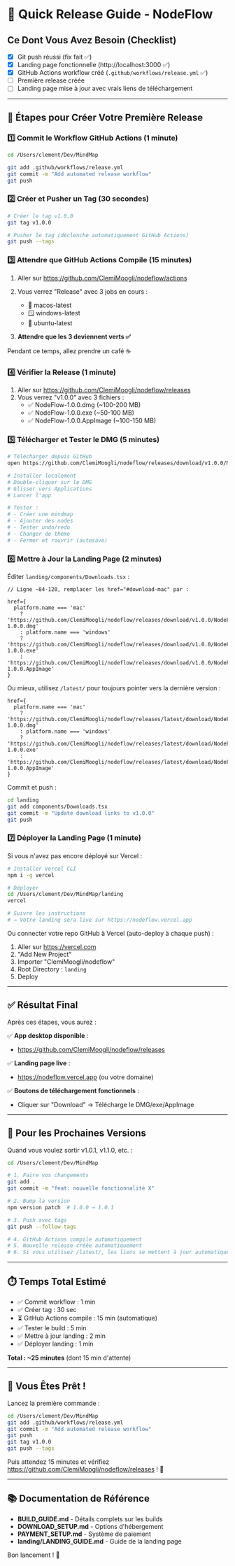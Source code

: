 # 🚀 Quick Release Guide - NodeFlow

## Ce Dont Vous Avez Besoin (Checklist)

- [x] Git push réussi (fix fait ✅)
- [x] Landing page fonctionnelle (http://localhost:3000 ✅)
- [x] GitHub Actions workflow créé (`.github/workflows/release.yml` ✅)
- [ ] Première release créée
- [ ] Landing page mise à jour avec vrais liens de téléchargement

---

## 🎯 Étapes pour Créer Votre Première Release

### 1️⃣ Commit le Workflow GitHub Actions (1 minute)

```bash
cd /Users/clement/Dev/MindMap

git add .github/workflows/release.yml
git commit -m "Add automated release workflow"
git push
```

### 2️⃣ Créer et Pusher un Tag (30 secondes)

```bash
# Créer le tag v1.0.0
git tag v1.0.0

# Pusher le tag (déclenche automatiquement GitHub Actions)
git push --tags
```

### 3️⃣ Attendre que GitHub Actions Compile (15 minutes)

1. Aller sur https://github.com/ClemiMoogli/nodeflow/actions
2. Vous verrez "Release" avec 3 jobs en cours :
   - 🍎 macos-latest
   - 🪟 windows-latest
   - 🐧 ubuntu-latest

3. **Attendre que les 3 deviennent verts ✅**

Pendant ce temps, allez prendre un café ☕

### 4️⃣ Vérifier la Release (1 minute)

1. Aller sur https://github.com/ClemiMoogli/nodeflow/releases
2. Vous verrez "v1.0.0" avec 3 fichiers :
   - ✅ NodeFlow-1.0.0.dmg (~100-200 MB)
   - ✅ NodeFlow-1.0.0.exe (~50-100 MB)
   - ✅ NodeFlow-1.0.0.AppImage (~100-150 MB)

### 5️⃣ Télécharger et Tester le DMG (5 minutes)

```bash
# Télécharger depuis GitHub
open https://github.com/ClemiMoogli/nodeflow/releases/download/v1.0.0/NodeFlow-1.0.0.dmg

# Installer localement
# Double-cliquer sur le DMG
# Glisser vers Applications
# Lancer l'app

# Tester :
# - Créer une mindmap
# - Ajouter des nodes
# - Tester undo/redo
# - Changer de thème
# - Fermer et rouvrir (autosave)
```

### 6️⃣ Mettre à Jour la Landing Page (2 minutes)

Éditer `landing/components/Downloads.tsx` :

```tsx
// Ligne ~84-120, remplacer les href="#download-mac" par :

href={
  platform.name === 'mac'
    ? 'https://github.com/ClemiMoogli/nodeflow/releases/download/v1.0.0/NodeFlow-1.0.0.dmg'
    : platform.name === 'windows'
    ? 'https://github.com/ClemiMoogli/nodeflow/releases/download/v1.0.0/NodeFlow-1.0.0.exe'
    : 'https://github.com/ClemiMoogli/nodeflow/releases/download/v1.0.0/NodeFlow-1.0.0.AppImage'
}
```

Ou mieux, utilisez `/latest/` pour toujours pointer vers la dernière version :

```tsx
href={
  platform.name === 'mac'
    ? 'https://github.com/ClemiMoogli/nodeflow/releases/latest/download/NodeFlow-1.0.0.dmg'
    : platform.name === 'windows'
    ? 'https://github.com/ClemiMoogli/nodeflow/releases/latest/download/NodeFlow-1.0.0.exe'
    : 'https://github.com/ClemiMoogli/nodeflow/releases/latest/download/NodeFlow-1.0.0.AppImage'
}
```

Commit et push :

```bash
cd landing
git add components/Downloads.tsx
git commit -m "Update download links to v1.0.0"
git push
```

### 7️⃣ Déployer la Landing Page (1 minute)

Si vous n'avez pas encore déployé sur Vercel :

```bash
# Installer Vercel CLI
npm i -g vercel

# Déployer
cd /Users/clement/Dev/MindMap/landing
vercel

# Suivre les instructions
# → Votre landing sera live sur https://nodeflow.vercel.app
```

Ou connecter votre repo GitHub à Vercel (auto-deploy à chaque push) :
1. Aller sur https://vercel.com
2. "Add New Project"
3. Importer "ClemiMoogli/nodeflow"
4. Root Directory : `landing`
5. Deploy

---

## ✅ Résultat Final

Après ces étapes, vous aurez :

✅ **App desktop disponible** :
- https://github.com/ClemiMoogli/nodeflow/releases

✅ **Landing page live** :
- https://nodeflow.vercel.app (ou votre domaine)

✅ **Boutons de téléchargement fonctionnels** :
- Cliquer sur "Download" → Télécharge le DMG/exe/AppImage

---

## 🔄 Pour les Prochaines Versions

Quand vous voulez sortir v1.0.1, v1.1.0, etc. :

```bash
cd /Users/clement/Dev/MindMap

# 1. Faire vos changements
git add .
git commit -m "feat: nouvelle fonctionnalité X"

# 2. Bump la version
npm version patch  # 1.0.0 → 1.0.1

# 3. Push avec tags
git push --follow-tags

# 4. GitHub Actions compile automatiquement
# 5. Nouvelle release créée automatiquement
# 6. Si vous utilisez /latest/, les liens se mettent à jour automatiquement
```

---

## ⏱️ Temps Total Estimé

- ✅ Commit workflow : 1 min
- ✅ Créer tag : 30 sec
- ⏳ GitHub Actions compile : 15 min (automatique)
- ✅ Tester le build : 5 min
- ✅ Mettre à jour landing : 2 min
- ✅ Déployer landing : 1 min

**Total : ~25 minutes** (dont 15 min d'attente)

---

## 🎉 Vous Êtes Prêt !

Lancez la première commande :

```bash
cd /Users/clement/Dev/MindMap
git add .github/workflows/release.yml
git commit -m "Add automated release workflow"
git push
git tag v1.0.0
git push --tags
```

Puis attendez 15 minutes et vérifiez https://github.com/ClemiMoogli/nodeflow/releases ! 🚀

---

## 📚 Documentation de Référence

- **BUILD_GUIDE.md** - Détails complets sur les builds
- **DOWNLOAD_SETUP.md** - Options d'hébergement
- **PAYMENT_SETUP.md** - Système de paiement
- **landing/LANDING_GUIDE.md** - Guide de la landing page

Bon lancement ! 🎊
